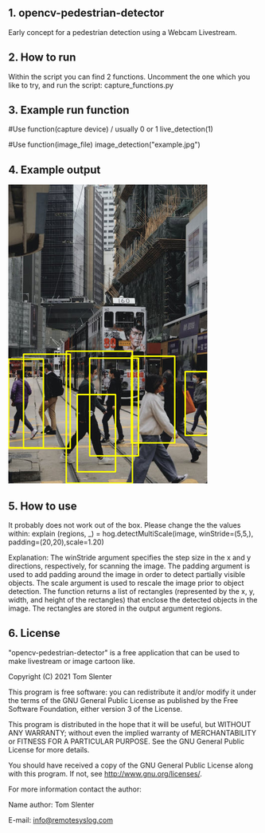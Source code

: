 ## 1. opencv-pedestrian-detector
Early concept for a pedestrian detection using a Webcam Livestream.

## 2. How to run
Within the script you can find 2 functions. Uncomment the one which you like to try, and run the script: capture_functions.py

## 3. Example run function
#Use function(capture device) / usually 0 or 1
live_detection(1)

#Use function(image_file)
image_detection("example.jpg")

## 4. Example output
![alt text](https://github.com/tslenter/opencv-pedestrian-detector/blob/main/example_detection.jpg?raw=true)

## 5. How to use
It probably does not work out of the box. Please change the the values within:
explain (regions, _) = hog.detectMultiScale(image, winStride=(5,5,), padding=(20,20),scale=1.20)

Explanation:
The winStride argument specifies the step size in the x and y directions, respectively, for scanning the image. The padding argument is used to add padding around the image in order to detect partially visible objects. The scale argument is used to rescale the image prior to object detection. The function returns a list of rectangles (represented by the x, y, width, and height of the rectangles) that enclose the detected objects in the image. The rectangles are stored in the output argument regions.

## 6. License

"opencv-pedestrian-detector" is a free application that can be used to make livestream or image cartoon like.

Copyright (C) 2021 Tom Slenter

This program is free software: you can redistribute it and/or modify
it under the terms of the GNU General Public License as published by
the Free Software Foundation, either version 3 of the License.

This program is distributed in the hope that it will be useful,
but WITHOUT ANY WARRANTY; without even the implied warranty of
MERCHANTABILITY or FITNESS FOR A PARTICULAR PURPOSE. See the
GNU General Public License for more details.

You should have received a copy of the GNU General Public License
along with this program. If not, see <http://www.gnu.org/licenses/>.

For more information contact the author:

Name author: Tom Slenter

E-mail: info@remotesyslog.com
